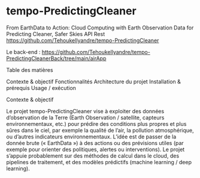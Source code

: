 # tempo-PredictingCleaner
From EarthData to Action: Cloud Computing with Earth Observation Data for Predicting Cleaner, Safer Skies
API Rest https://github.com/Tehoukellyandre/tempo-PredictingCleaner

Le back-end : https://github.com/Tehoukellyandre/tempo-PredictingCleanerBack/tree/main/airApp

Table des matières

Contexte & objectif
Fonctionnalités
Architecture du projet
Installation & prérequis
Usage / exécution 

Contexte & objectif

Le projet tempo-PredictingCleaner vise à exploiter des données d’observation de la Terre (Earth Observation / satellite, capteurs environnementaux, etc.) pour prédire des conditions plus propres et plus sûres dans le ciel, par exemple la qualité de l’air, la pollution atmosphérique, ou d’autres indicateurs environnementaux. 
L’idée est de passer de la donnée brute (« EarthData ») à des actions ou des prévisions utiles (par exemple pour orienter des politiques, alertes ou interventions). Le projet s’appuie probablement sur des méthodes de calcul dans le cloud, des pipelines de traitement, et des modèles prédictifs (machine learning / deep learning).




